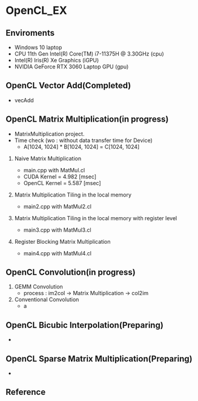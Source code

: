 # OpenCL_EX

## Enviroments
* Windows 10 laptop
* CPU 11th Gen Intel(R) Core(TM) i7-11375H @ 3.30GHz (cpu)
* Intel(R) Iris(R) Xe Graphics (iGPU)
* NVIDIA GeForce RTX 3060 Laptop GPU (gpu)

## OpenCL Vector Add(Completed)
- vecAdd

##  OpenCL Matrix Multiplication(in progress)
- MatrixMultiplication project.
- Time check (wo : without data transfer time for Device)
     - A[1024, 1024] * B[1024, 1024] = C[1024, 1024]
  
1. Naive Matrix Multiplication
   - main.cpp with MatMul.cl
   - CUDA Kernel   = 4.982 [msec]
   - OpenCL Kernel = 5.587 [msec]
     
2. Matrix Multiplication Tiling in the local memory
   - main2.cpp with MatMul2.cl
3. Matrix Multiplication Tiling in the local memory with register level
   - main3.cpp with MatMul3.cl
4. Register Blocking Matrix Multiplication
   - main4.cpp with MatMul4.cl


##  OpenCL Convolution(in progress)
1. GEMM Convolution
   - process : im2col -> Matrix Multiplication -> col2im
2. Conventional Convolution
   - a



##  OpenCL Bicubic Interpolation(Preparing)
*





##  OpenCL Sparse Matrix Multiplication(Preparing)
*




## Reference
